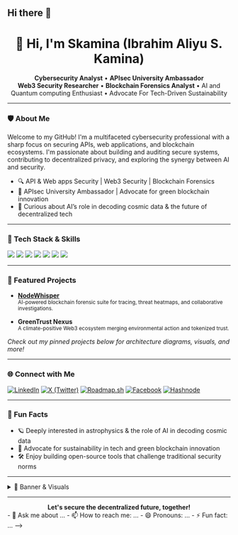 ## Hi there 👋

<!--
**Skamina/Skamina** is a ✨ _special_ ✨ repository because its `README.md` (this file) appears on your GitHub profile.

Here are some ideas to get you started:

- 🔭 I’m currently working on ...
- 🌱 I’m currently learning ...
- 👯 I’m looking to collaborate on ...
- 🤔 I’m looking for help with ...<!-- Profile README for Skamina -->

<h1 align="center">👋 Hi, I'm Skamina (Ibrahim Aliyu S. Kamina)</h1>
<p align="center">
  <b>Cybersecurity Analyst</b> • <b>APIsec University Ambassador</b> <br>
  <b>Web3 Security Researcher</b> • <b>Blockchain Forensics Analyst</b> • AI and Quantum computing Enthusiast</b> • Advocate For Tech-Driven Sustainability
</p>

---

### 🛡️ About Me

Welcome to my GitHub! I'm a multifaceted cybersecurity professional with a sharp focus on securing APIs, web applications, and blockchain ecosystems. I'm passionate about building and auditing secure systems, contributing to decentralized privacy, and exploring the synergy between AI and security.





- 🔍 API & Web apps Security | Web3 Security | Blockchain Forensics
- 🤝 APIsec University Ambassador | Advocate for green blockchain innovation
- 🧠 Curious about AI’s role in decoding cosmic data & the future of decentralized tech

---

### 🚀 Tech Stack & Skills

<img src="https://img.shields.io/badge/Python-FFD43B?style=flat-square&logo=python&logoColor=blue" />
<img src="https://img.shields.io/badge/Vyper-2980b9?style=flat-square&logo=vyper" />
<img src="https://img.shields.io/badge/Solidity-363636?style=flat-square&logo=solidity" />
<img src="https://img.shields.io/badge/Web3.js-F16822?style=flat-square&logo=web3.js" />
<img src="https://img.shields.io/badge/Hardhat-FFC107?style=flat-square&logo=ethereum" />
<img src="https://img.shields.io/badge/Foundry-00B4AB?style=flat-square&logo=foundry" />
<img src="https://img.shields.io/badge/AI%2FML-282C34?style=flat-square&logo=ai" />

---

### 🌟 Featured Projects

- [**NodeWhisper**](https://github.com/Skamina/Nodewhisper)  
  <sub>AI-powered blockchain forensic suite for tracing, threat heatmaps, and collaborative investigations.</sub>

- **GreenTrust Nexus**  
  <sub>A climate-positive Web3 ecosystem merging environmental action and tokenized trust.</sub>

*Check out my pinned projects below for architecture diagrams, visuals, and more!*

---

### 🌐 Connect with Me

[![LinkedIn](https://img.shields.io/badge/LinkedIn-0077B5?logo=linkedin&logoColor=white)](https://www.linkedin.com/in/ibrahim-aliyu-s-kamina-51949220a?utm_source=share&utm_campaign=share_via&utm_content=profile&utm_medium=android_app)
[![X (Twitter)](https://img.shields.io/badge/X-000000?logo=x&logoColor=white)](https://x.com/IbrahimSkamina?t=bbx3R-mwrEGGkx1lur2H3A&s=09)
[![Roadmap.sh](https://img.shields.io/badge/Roadmap.sh-8C52FF?logo=data:image/svg+xml;base64,PHN2ZyBmaWxsPSIjRkZGIiBoZWlnaHQ9IjE0IiB2aWV3Qm94PSIwIDAgMTYgMTQiIHdpZHRoPSIxNiIgeG1sbnM9Imh0dHA6Ly93d3cudzMub3JnLzIwMDAvc3ZnIj48cGF0aCBkPSJNMSAxMmMwIC42LjQuOS45LjloMTRjLjUgMCAuOS0uMy45LS45VjRjMC0uNi0uNC0uOS0uOS0uOUgxLjljLS41IDAtLjkuMy0uLjkuOVYxMnoiLz48L3N2Zz4=)](https://roadmap.sh/u/ibrahimaskamina)
[![Facebook](https://img.shields.io/badge/Facebook-4267B2?logo=facebook&logoColor=white)](https://www.facebook.com/erbrerherm.aleryuskermener)
[![Hashnode](https://img.shields.io/badge/Hashnode-2962FF?logo=hashnode&logoColor=white)](https://kaminovalabsgroup.hashnode.dev/)

---

### 🎯 Fun Facts

- 🪐 Deeply interested in astrophysics & the role of AI in decoding cosmic data
- 🌱 Advocate for sustainability in tech and green blockchain innovation
- 🛠️ Enjoy building open-source tools that challenge traditional security norms

---

<details>
  <summary>👀 Banner & Visuals</summary>
  <p>
    <i>Banner/image updates coming soon. For now, check out my pinned projects for visuals, architecture diagrams, and contributions!</i>
  </p>
</details>

---

<div align="center">
  <b>Let's secure the decentralized future, together!</b>
</div>
- 💬 Ask me about ...
- 📫 How to reach me: ...
- 😄 Pronouns: ...
- ⚡ Fun fact: ...
-->
